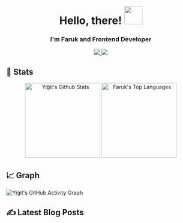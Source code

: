 <h1 align="center">
  Hello, there!
  <a href="#"><img src="https://media.giphy.com/media/CXzRJA18RJAtmpPNBC/giphy.gif" width="48"></a>
</h1>
<h3 align="center"> I'm Faruk and Frontend Developer</h3>
<p align="center">
	<a href="https://www.linkedin.com/in/%C3%B6mer-faruk-olcay-001920186/" target="_blank">
		<img src="https://img.shields.io/badge/LinkedIn-0077B5?style=for-the-badge&logo=linkedin&logoColor=white" />
	</a>
        <a href="mailto:farukolcayy@gmail.com" target="_blank">
		<img src="https://img.shields.io/badge/Gmail-D14836?style=for-the-badge&logo=gmail&logoColor=white" />
	</a>

</p>

## 📃 Stats

<p align="center">
    <a href="#"><img alt="Yiğit's Github Stats" src="https://github-readme-stats.vercel.app/api?username=farukolcayy&show_icons=true&include_all_commits=true&count_private=true&theme=react&hide_border=true&bg_color=0D1117&title_color=F0DB4F&icon_color=F0DB4F" height="200"/></a>
    <a href="#"><img alt="Faruk's Top Languages" src="https://github-readme-stats.vercel.app/api/top-langs/?username=farukolcayy&langs_count=10&layout=compact&theme=react&hide_border=true&bg_color=0D1117&title_color=F0DB4F&icon_color=F0DB4F" height="200"/></a>
</p>

## 📈 Graph
![Yiğit's GitHub Activity Graph](https://activity-graph.herokuapp.com/graph?username=farukolcayy&hide_border=true&theme=redical)

## ✍️ Latest Blog Posts
